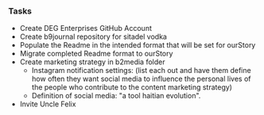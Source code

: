 ### Tasks
- Create DEG Enterprises GitHub Account
- Create b9journal repository for sitadel vodka
- Populate the Readme in the intended format that will be set for ourStory
- Migrate completed Readme format to ourStory
- Create marketing strategy in b2media folder
  - Instagram notification settings: (list each out and have them define how often they want social media to influence the personal lives of the people who contribute to the content marketing strategy)
  - Definition of social media: "a tool haitian evolution".  
- Invite Uncle Felix

